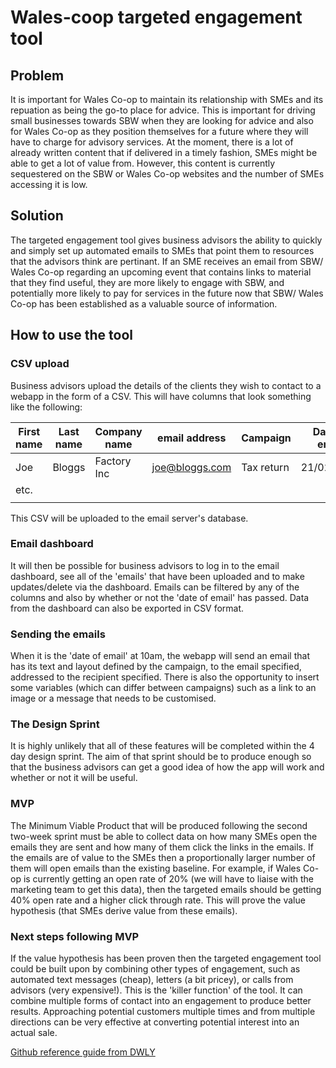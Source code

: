 # Wales-coop targeted engagement tool

## Problem

It is important for Wales Co-op to maintain its relationship with SMEs and its repuation as being the go-to place for advice. This is important for driving small businesses towards SBW when they are looking for advice and also for Wales Co-op as they position themselves for a future where they will have to charge for advisory services. At the moment, there is a lot of already written content that if delivered in a timely fashion, SMEs might be able to get a lot of value from. However, this content is currently sequestered on the SBW or Wales Co-op websites and the number of SMEs accessing it is low.

## Solution

The targeted engagement tool gives business advisors the ability to quickly and simply set up automated emails to SMEs that point them to resources that the advisors think are pertinant. If an SME receives an email from SBW/ Wales Co-op regarding an upcoming event that contains links to material that they find useful, they are more likely to engage with SBW, and potentially more likely to pay for services in the future now that SBW/ Wales Co-op has been established as a valuable source of information.

## How to use the tool

### CSV upload

Business advisors upload the details of the clients they wish to contact to a webapp in the form of a CSV. This will have columns that look something like the following:

|First name |Last name|Company name |email address |Campaign   |Date of email |Recipiant Variable
|---        |---      |---          |---           |---        |---           |---
|Joe        |Bloggs   |Factory Inc  |joe@bloggs.com|Tax return |21/02/2017    |some variable
|etc.       |         |             |              |           |              |
|           |         |             |              |           |              |

This CSV will be uploaded to the email server's database.

### Email dashboard

It will then be possible for business advisors to log in to the email dashboard, see all of the 'emails' that have been uploaded and to make updates/delete via the dashboard. Emails can be filtered by any of the columns and also by whether or not the 'date of email' has passed. Data from the dashboard can also be exported in CSV format.

### Sending the emails

When it is the 'date of email' at 10am, the webapp will send an email that has its text and layout defined by the campaign, to the email specified, addressed to the recipient specified. There is also the opportunity to insert some variables (which can differ between campaigns) such as a link to an image or a message that needs to be customised.

### The Design Sprint

It is highly unlikely that all of these features will be completed within the 4 day design sprint. The aim of that sprint should be to produce enough so that the business advisors can get a good idea of how the app will work and whether or not it will be useful.

### MVP

The Minimum Viable Product that will be produced following the second two-week sprint must be able to collect data on how many SMEs open the emails they are sent and how many of them click the links in the emails. If the emails are of value to the SMEs then a proportionally larger number of them will open emails than the existing baseline. For example, if Wales Co-op is currently getting an open rate of 20% (we will have to liaise with the marketing team to get this data), then the targeted emails should be getting 40% open rate and a higher click through rate. This will prove the value hypothesis (that SMEs derive value from these emails).

### Next steps following MVP

If the value hypothesis has been proven then the targeted engagement tool could be built upon by combining other types of engagement, such as automated text messages (cheap), letters (a bit pricey), or calls from advisors (very expensive!). This is the 'killer function' of the tool. It can combine multiple forms of contact into an engagement to produce better results. Approaching potential customers multiple times and from multiple directions can be very effective at converting potential interest into an actual sale.

[Github reference guide from DWLY](https://github.com/dwyl/github-reference)
